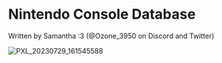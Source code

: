 # Nintendo Console Database

Written by Samantha :3 (@Ozone_3950 on Discord and Twitter)

![PXL_20230729_161545588](https://github.com/samanthameow/samanthameow.github.io/assets/91910634/11043cee-3baa-408f-a6ac-4df3afd41bcf)
